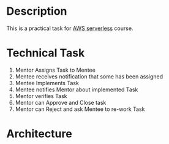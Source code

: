 # Description

This is a practical task for 
[AWS serverless](https://www.linkedin.com/learning/aws-for-developers-data-driven-serverless-applications-with-kinesis)
course.

# Technical Task

1. Mentor Assigns Task to Mentee
1. Mentee receives notification that some has been assigned
1. Mentee Implements Task
1. Mentee notifies Mentor about implemented Task
1. Mentor verifies Task
1. Mentor can Approve and Close task
1. Mentor can Reject and ask Mentee to re-work Task

# Architecture

<a href="./readme/architecture.png"></a>
